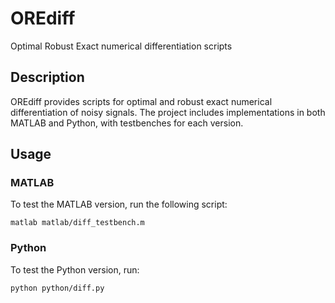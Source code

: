 # OREdiff
Optimal Robust Exact numerical differentiation scripts

## Description
OREdiff provides scripts for optimal and robust exact numerical differentiation of noisy signals. The project includes implementations in both MATLAB and Python, with testbenches for each version.

## Usage

### MATLAB
To test the MATLAB version, run the following script:
```
matlab matlab/diff_testbench.m
```
### Python
To test the Python version, run:
```
python python/diff.py
```

